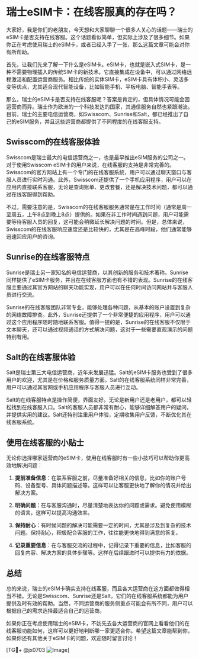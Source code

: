 # 瑞士eSIM卡：在线客服真的存在吗？

大家好，我是你们的老朋友，今天想和大家聊聊一个很多人关心的话题——瑞士的eSIM卡是否支持在线客服。这个话题看似简单，但实际上涉及了很多细节。如果你正在考虑使用瑞士的eSIM卡，或者已经入手了一张，那么这篇文章可能会对你有所帮助。

首先，让我们先来了解一下什么是eSIM卡。eSIM卡，也就是嵌入式SIM卡，是一种不需要物理插入的传统SIM卡的新技术。它直接集成在设备中，可以通过网络远程激活和配置运营商服务。相比传统的实体SIM卡，eSIM卡具有体积小、灵活多变等优点，尤其适合现代智能设备，比如智能手机、平板电脑、智能手表等。

那么，瑞士的eSIM卡是否支持在线客服呢？答案是肯定的，但具体情况可能会因运营商而异。瑞士作为欧洲的一个科技发达的国家，其通信服务自然也紧跟潮流。目前，瑞士的主要电信运营商，如Swisscom、Sunrise和Salt，都已经推出了自己的eSIM服务，并且这些运营商都提供了不同程度的在线客服支持。

## Swisscom的在线客服体验

Swisscom是瑞士最大的电信运营商之一，也是最早推出eSIM服务的公司之一。对于使用Swisscom eSIM卡的用户来说，在线客服的支持是非常完善的。Swisscom的官方网站上有一个专门的在线客服系统，用户可以通过聊天窗口与客服人员进行实时沟通。此外，Swisscom还提供了一个手机应用程序，用户可以在应用内直接联系客服，无论是查询账单、更改套餐，还是解决技术问题，都可以通过在线客服得到帮助。

不过，需要注意的是，Swisscom的在线客服服务通常是在工作时间（通常是周一至周五，上午8点到晚上8点）提供的。如果在非工作时间遇到问题，用户可能需要等待客服人员的回复，这可能会稍微延长解决问题的时间。但是，总体来说，Swisscom的在线客服响应速度还是比较快的，尤其是在高峰时段，他们通常能够迅速回应用户的咨询。

## Sunrise的在线客服特点

Sunrise是瑞士另一家知名的电信运营商，以其创新的服务和技术著称。Sunrise同样提供了eSIM卡服务，并且在在线客服方面也有不错的表现。Sunrise的在线客服主要通过其官方网站的聊天功能实现，用户可以在任何时间访问网站并与客服人员进行交流。

Sunrise的在线客服团队非常专业，能够处理各种问题，从基本的账户设置到复杂的网络故障排查。此外，Sunrise还提供了一个非常便捷的应用程序，用户可以通过这个应用程序随时随地联系客服。值得一提的是，Sunrise的在线客服不仅限于文本聊天，还可以通过视频通话的方式解决问题，这对于一些需要直观演示的问题特别有用。

## Salt的在线客服体验

Salt是瑞士第三大电信运营商，近年来发展迅猛。Salt的eSIM卡服务也受到了很多用户的欢迎，尤其是在价格和服务质量方面。Salt的在线客服系统同样非常完善，用户可以通过其官网或手机应用程序与客服人员进行互动。

Salt的在线客服特点是操作简便，界面友好。无论是新用户还是老用户，都可以轻松找到在线客服入口。Salt的客服人员都非常有耐心，能够详细解答用户的疑问，并提供实用的建议。Salt还特别注重用户体验，定期收集用户反馈，不断优化其在线客服系统。

## 使用在线客服的小贴士

无论你选择哪家运营商的eSIM卡，使用在线客服时有一些小技巧可以帮助你更高效地解决问题：

1. **提前准备信息**：在联系客服之前，尽量准备好相关的信息，比如你的账户号码、设备型号、具体问题描述等。这样可以让客服更快地了解你的情况并给出解决方案。
   
2. **明确问题**：在与客服沟通时，尽量清楚地表达你的问题或需求。避免使用模糊的语言，这样可以提高沟通效率。

3. **保持耐心**：有时候问题的解决可能需要一定的时间，尤其是涉及到复杂的技术问题。保持耐心，积极配合客服的工作，往往能更快地得到满意的答复。

4. **记录重要信息**：在与客服交流的过程中，记得记录下重要的信息，比如客服的回复内容、解决方案的具体步骤等。这样在后续跟进时可以提供有力的依据。

## 总结

总的来说，瑞士的eSIM卡确实支持在线客服，而且各大运营商在这方面都做得相当不错。无论是Swisscom、Sunrise还是Salt，它们的在线客服系统都能为用户提供及时有效的帮助。当然，不同运营商的服务侧重点可能会有所不同，用户可以根据自己的需求选择最适合自己的运营商。

如果你正在考虑使用瑞士的eSIM卡，不妨先去各大运营商的官网上看看他们的在线客服功能如何，这样可以更好地判断哪一家更适合你。希望这篇文章能帮到你，如果你还有其他关于eSIM卡的问题，欢迎随时留言讨论！

[TG💪+ @jx0703 ![Image](https://github.com/user-attachments/assets/dbca1d08-cadb-493c-b0ec-ad6f7a83f270)]